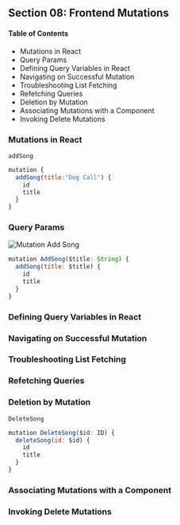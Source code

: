 ## Section 08: Frontend Mutations

#### Table of Contents
- Mutations in React
- Query Params
- Defining Query Variables in React
- Navigating on Successful Mutation
- Troubleshooting List Fetching
- Refetching Queries
- Deletion by Mutation
- Associating Mutations with a Component
- Invoking Delete Mutations


### Mutations in React
`addSong`
```js
mutation {
  addSong(title:"Dog Call") {
    id
    title
  }
}
```

### Query Params

![Mutation Add Song](https://github.com/lcycstudio/nodejs/blob/master/GraphQL_with_React_The_Complete_Developers_Guide/08_frontend_mutations/mutation_add_song.png)

```js
mutation AddSong($title: String) {
  addSong(title: $title) {
    id
    title
  }
}
```


### Defining Query Variables in React

### Navigating on Successful Mutation

### Troubleshooting List Fetching

### Refetching Queries

### Deletion by Mutation
`DeleteSong`
```js
mutation DeleteSong($id: ID) {
  deleteSong(id: $id) {
    id
    title
  }
}
```

### Associating Mutations with a Component

### Invoking Delete Mutations

